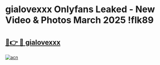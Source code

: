 # gialovexxx Onlyfans Leaked - New Video & Photos March 2025 !flk89

# <h2><a href="https://zy9f2x.iuczelnia.edu.pl?title=gialovexxx&ref=flk89">🔗👉 🔴 gialovexxx</a></h2>

[![acn](https://github.com/user-attachments/assets/0f9c940e-d8b0-45ae-aac7-cd30a18b3e1c)](https://zy9f2x.iuczelnia.edu.pl?title=gialovexxx&ref=flk89)

